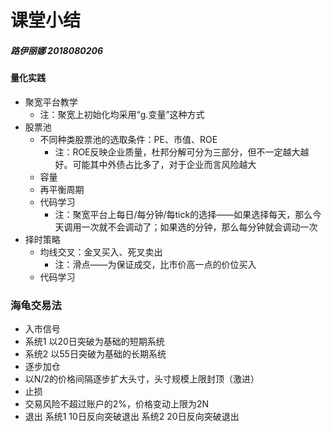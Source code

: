 # 课堂小结
##### 路伊丽娜 2018080206

#### 量化实践
  - 聚宽平台教学
    - 注：聚宽上初始化均采用“g.变量”这种方式
  - 股票池
    - 不同种类股票池的选取条件：PE、市值、ROE
      - 注：ROE反映企业质量，杜邦分解可分为三部分，但不一定越大越好。可能其中外债占比多了，对于企业而言风险越大
    - 容量
    - 再平衡周期
    - 代码学习
      - 注：聚宽平台上每日/每分钟/每tick的选择——如果选择每天，那么今天调用一次就不会调动了；如果选的分钟，那么每分钟就会调动一次
  - 择时策略
    - 均线交叉：金叉买入、死叉卖出
      - 注：滑点——为保证成交，比市价高一点的价位买入
    - 代码学习
### 海龟交易法


+ 入市信号
+ 系统1 以20日突破为基础的短期系统
+ 系统2 以55日突破为基础的长期系统
+ 逐步加仓
+ 以N/2的价格间隔逐步扩大头寸，头寸规模上限封顶（激进）
+ 止损
+ 交易风险不超过账户的2%，价格变动上限为2N
+ 退出
系统1 10日反向突破退出
系统2 20日反向突破退出

